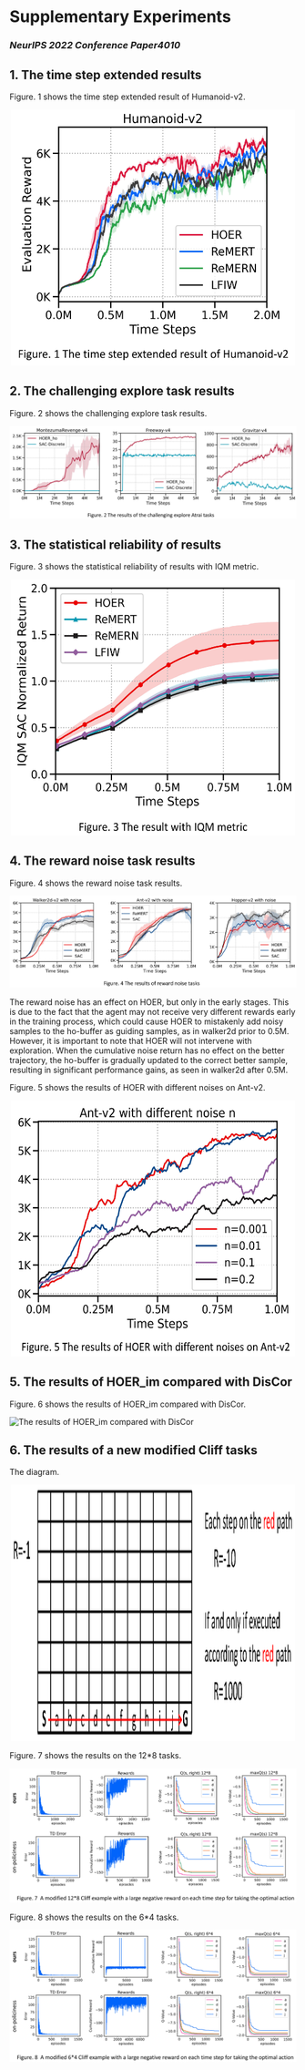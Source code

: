 # Supplementary Experiments
### *NeurIPS 2022 Conference Paper4010*

## **1. The time step extended results**

Figure. 1 shows the time step extended result of Humanoid-v2.

<div align=center>
<img src="./Figure1.png"  alt="The time step extended result of Humanoid-v2" width="500" height="450">
</div>


## **2. The challenging explore task results**

Figure. 2 shows the challenging explore task results.

![](Figure2.png "The challenging explore task results")

## **3. The statistical reliability of results**

Figure. 3 shows the statistical reliability of results with IQM metric.

<div align=center>
<img src="./Figure3.png"  alt="The statistical reliability of results with IQM metric" width="500" height="450">
</div>


## **4. The reward noise task results**

Figure. 4 shows the reward noise task results.

![](Figure4.png "The reward noise task results")

The reward noise has an effect on HOER, but only in the early stages. This is due to the fact that the agent may not receive very different rewards early in the training process, which could cause HOER to mistakenly add noisy samples to the ho-buffer as guiding samples, as in walker2d prior to 0.5M. However, it is important to note that HOER will not intervene with exploration. When the cumulative noise return has no effect on the better trajectory, the ho-buffer is gradually updated to the correct better sample, resulting in significant performance gains, as seen in walker2d after 0.5M.

Figure. 5 shows the results of HOER with different noises on Ant-v2.

<div align=center>
<img src="./Figure5.png"  alt="The results of HOER with different noises on Ant-v2" width="500" height="450">
</div>


## **5. The results of HOER_im compared with DisCor**

Figure. 6 shows the results of HOER_im compared with DisCor.

![](Figure6.png "The results of HOER_im compared with DisCor")

## **6. The results of a new modified Cliff tasks**

The diagram.

<div align=center>
<img src="./cliff_task_modified.png"  alt="The results of HOER with different noises on Ant-v2" width="500" height="450">
</div>

Figure. 7 shows the results on the 12*8 tasks.

![](Figure7.png "The results on the 12*8 tasks")

Figure. 8 shows the results on the 6*4 tasks.

![](Figure8.png "The results on the 6*4 tasks")
